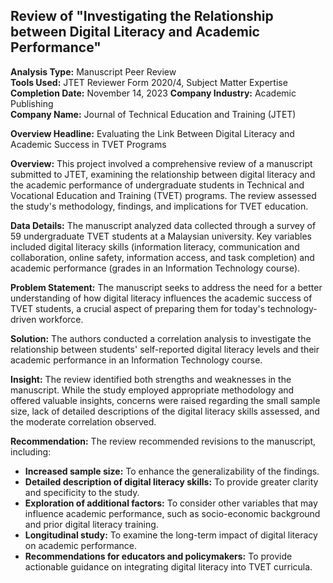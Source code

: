 ## Review of "Investigating the Relationship between Digital Literacy and Academic Performance"

**Analysis Type:** Manuscript Peer Review  
**Tools Used:** JTET Reviewer Form 2020/4, Subject Matter Expertise  
**Completion Date:** November 14, 2023
**Company Industry:** Academic Publishing  
**Company Name:** Journal of Technical Education and Training (JTET)  

**Overview Headline:** Evaluating the Link Between Digital Literacy and Academic Success in TVET Programs

**Overview:** This project involved a comprehensive review of a manuscript submitted to JTET, examining the relationship between digital literacy and the academic performance of undergraduate students in Technical and Vocational Education and Training (TVET) programs. The review assessed the study's methodology, findings, and implications for TVET education.

**Data Details:** The manuscript analyzed data collected through a survey of 59 undergraduate TVET students at a Malaysian university. Key variables included digital literacy skills (information literacy, communication and collaboration, online safety, information access, and task completion) and academic performance (grades in an Information Technology course).

**Problem Statement:** The manuscript seeks to address the need for a better understanding of how digital literacy influences the academic success of TVET students, a crucial aspect of preparing them for today's technology-driven workforce.

**Solution:** The authors conducted a correlation analysis to investigate the relationship between students' self-reported digital literacy levels and their academic performance in an Information Technology course.

**Insight:** The review identified both strengths and weaknesses in the manuscript. While the study employed appropriate methodology and offered valuable insights, concerns were raised regarding the small sample size, lack of detailed descriptions of the digital literacy skills assessed, and the moderate correlation observed.

**Recommendation:** The review recommended revisions to the manuscript, including:

- **Increased sample size:** To enhance the generalizability of the findings.
- **Detailed description of digital literacy skills:** To provide greater clarity and specificity to the study.
- **Exploration of additional factors:** To consider other variables that may influence academic performance, such as socio-economic background and prior digital literacy training.
- **Longitudinal study:** To examine the long-term impact of digital literacy on academic performance.
- **Recommendations for educators and policymakers:** To provide actionable guidance on integrating digital literacy into TVET curricula.
